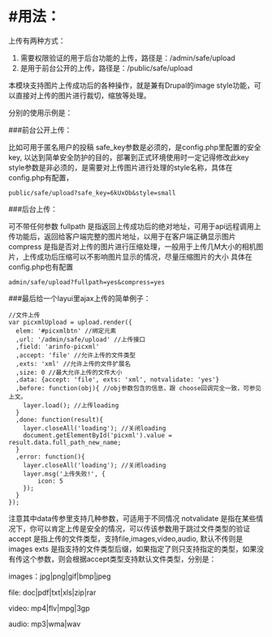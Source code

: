 #用法：
======================

上传有两种方式：

1. 需要权限验证的用于后台功能的上传，路径是：/admin/safe/upload
2. 是用于前台公开的上传，路径是：/public/safe/upload

本模块支持图片上传成功后的各种操作，就是兼有Drupal的image style功能，可以直接对上传的图片进行裁切，缩放等处理。

分别的使用示例是：

###前台公开上传：

比如可用于匿名用户的投稿
safe_key参数是必须的，是config.php里配置的安全key, 以达到简单安全防护的目的，部署到正式环境使用时一定记得修改此key
style参数是非必须的，是需要对上传图片进行处理的style名称，具体在config.php有配置，

```
public/safe/upload?safe_key=6kUxOb&style=small

```


###后台上传：

可不带任何参数
fullpath 是指返回上传成功后的绝对地址，可用于api远程调用上传功能后，返回给客户端完整的图片地址，以用于在客户端正确显示图片
compress 是指是否对上传的图片进行压缩处理，一般用于上传几M大小的相机图片，上传成功后压缩可以不影响图片显示的情况，尽量压缩图片的大小
具体在config.php也有配置

```
admin/safe/upload?fullpath=yes&compress=yes

```

###最后给一个layui里ajax上传的简单例子：

```
//文件上传
var picxmlUpload = upload.render({
  elem: '#picxmlbtn' //绑定元素
  ,url: '/admin/safe/upload' //上传接口
  ,field: 'arinfo-picxml'
  ,accept: 'file' //允许上传的文件类型
  ,exts: 'xml' //允许上传的文件扩展名
  ,size: 0 //最大允许上传的文件大小
  ,data: {accept: 'file', exts: 'xml', notvalidate: 'yes'}
  ,before: function(obj){ //obj参数包含的信息，跟 choose回调完全一致，可参见上文。
    layer.load(); //上传loading
  }
  ,done: function(result){
    layer.closeAll('loading'); //关闭loading
    document.getElementById('picxml').value = result.data.full_path_new_name;
  }
  ,error: function(){
    layer.closeAll('loading'); //关闭loading
    layer.msg('上传失败!', {
        icon: 5
    });
  }
});

```

注意其中data传参里支持几种参数，可适用于不同情况
notvalidate 是指在某些情况下，你可以肯定上传是安全的情况，可以传该参数用于跳过文件类型的验证
accept 是指上传的文件类型，支持file,images,video,audio, 默认不传则是images
exts   是指支持的文件类型后缀，如果指定了则只支持指定的类型，如果没有传这个参数，则会根据accept类型支持默认文件类型，分别是：

images：jpg|png|gif|bmp|jpeg

file: doc|pdf|txt|xls|zip|rar

video: mp4|flv|mpg|3gp

audio: mp3|wma|wav
